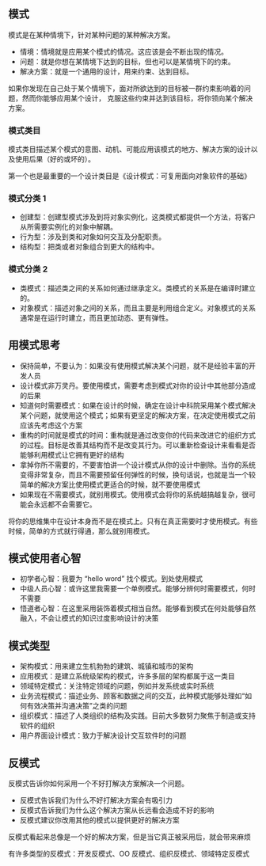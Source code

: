 ## 模式
模式是在某种情境下，针对某种问题的某种解决方案。

- 情境：情境就是应用某个模式的情况。这应该是会不断出现的情况。
- 问题：就是你想在某情境下达到的目标，但也可以是某情境下的约束。
- 解决方案：就是一个通用的设计，用来约束、达到目标。

如果你发现在自己处于某个情境下，面对所欲达到的目标被一群约束影响着的问题，然而你能够应用某个设计，
克服这些约束并达到该目标，将你领向某个解决方案。

### 模式类目
模式类目描述某个模式的意图、动机、可能应用该模式的地方、解决方案的设计以及使用后果（好的或坏的）。

第一个也是最重要的一个设计类目是《设计模式：可复用面向对象软件的基础》

### 模式分类 1
- 创建型：创建型模式涉及到将对象实例化，这类模式都提供一个方法，将客户从所需要实例化的对象中解耦。
- 行为型：涉及到类和对象如何交互及分配职责。
- 结构型：把类或者对象组合到更大的结构中。

### 模式分类 2
- 类模式：描述类之间的关系如何通过继承定义。类模式的关系是在编译时建立的。
- 对象模式：描述对象之间的关系，而且主要是利用组合定义。对象模式的关系通常是在运行时建立，而且更加动态、更有弹性。

## 用模式思考
- 保持简单，不要认为：如果没有使用模式解决某个问题，就不是经验丰富的开发人员
- 设计模式非万灵丹。要使用模式，需要考虑到模式对你的设计中其他部分造成的后果
- 知道何时需要模式：如果在设计的时候，确定在设计中科院采用某个模式解决某个问题，就使用这个模式；如果有更坚定的解决方案，在决定使用模式之前应该先考虑这个方案
- 重构的时间就是模式的时间：重构就是通过改变你的代码来改进它的组织方式的过程。目标是改善其结构而不是改变其行为。可以重新检查设计来看看是否能够利用模式让它拥有更好的结构
- 拿掉你所不需要的，不要害怕讲一个设计模式从你的设计中删除。当你的系统变得非常复杂，而且不需要预留任何弹性的时候，换句话说，也就是当一个较简单的解决方案比使用模式更适合的时候，就不要使用模式
- 如果现在不需要模式，就别用模式。使用模式会将你的系统越搞越复杂，很可能会永远都不会需要它。

将你的思维集中在设计本身而不是在模式上。只有在真正需要时才使用模式。有些时候，简单的方式就行得通，那么就别用模式。

## 模式使用者心智
- 初学者心智：我要为 “hello word” 找个模式。到处使用模式
- 中级人员心智：或许这里我需要一个单例模式。能够分辨何时需要模式，何时不需要
- 悟道者心智：在这里采用装饰着模式相当自然。能够看到模式在何处能够自然融入，不会让模式的知识过度影响设计的决策

## 模式类型
- 架构模式：用来建立生机勃勃的建筑、城镇和城市的架构
- 应用模式：是建立系统级架构的模式，许多多层的架构都属于这一类目
- 领域特定模式：关注特定领域的问题，例如并发系统或实时系统
- 业务流程模式：描述业务、顾客和数据之间的交互，此种模式能够处理如“如何有效决策并沟通决策”之类的问题
- 组织模式：描述了人类组织的结构及实践。目前大多数努力聚焦于制造或支持软件的组织
- 用户界面设计模式：致力于解决设计交互软件时的问题

## 反模式
反模式告诉你如何采用一个不好打解决方案解决一个问题。

- 反模式告诉我们为什么不好打解决方案会有吸引力
- 反模式告诉我们为什么这个解决方案从长远看会造成不好的影响
- 反模式建议你改用其他的模式以提供更好的解决方案

反模式看起来总像是一个好的解决方案，但是当它真正被采用后，就会带来麻烦

有许多类型的反模式：开发反模式、OO 反模式、组织反模式、领域特定反模式

